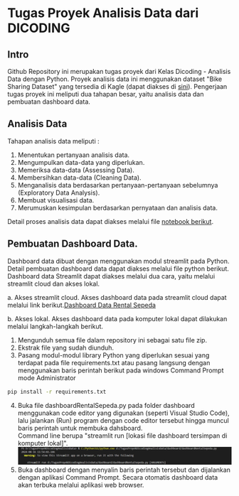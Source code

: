 # Tugas Proyek Analisis Data dari DICODING

## Intro
Github Repository ini merupakan tugas proyek dari Kelas Dicoding - Analisis Data dengan Python. Proyek analisis data ini menggunakan dataset "Bike Sharing Dataset" yang tersedia di Kagle (dapat diakses di [sini](https://www.kaggle.com/datasets/lakshmi25npathi/bike-sharing-dataset)). Pengerjaan tugas proyek ini meliputi dua tahapan besar, yaitu analisis data dan pembuatan dashboard data.

## Analisis Data
Tahapan analisis data meliputi :
1. Menentukan pertanyaan analisis data.
2. Mengumpulkan data-data yang diperlukan.
3. Memeriksa data-data (Assessing Data).
4. Membersihkan data-data (Cleaning Data).
5. Menganalisis data berdasarkan pertanyaan-pertanyaan sebelumnya (Exploratory Data Analysis).
6. Membuat visualisasi data.
7. Merumuskan kesimpulan berdasarkan pernyataan dan analisis data.

Detail proses analisis data dapat diakses melalui file [notebook berikut](https://github.com/davidirfan/TugasProyekDicodingAnalisisData/blob/9221a69fb568ff08ccdfa19b263ead172825a109/NotebookAnalisisData.ipynb).

## Pembuatan Dashboard Data.
Dashboard data dibuat dengan menggunakan modul streamlit pada Python. Detail pembuatan dashboard data dapat diakses melalui file python berikut.
<br>
Dashboard data Streamlit dapat diakses melalui dua cara, yaitu melalui streamlit cloud dan akses lokal.

a. Akses streamlit cloud.
Akses dashboard data pada streamlit cloud dapat melalui link berikut.[Dashboard Data Rental Sepeda](https://dashboardrentalsepeda.streamlit.app/)

b. Akses lokal.
Akses dashboard data pada komputer lokal dapat dilakukan melalui langkah-langkah berikut.
1. Mengunduh semua file dalam repository ini sebagai satu file zip.
2. Ekstrak file yang sudah diunduh.
3. Pasang modul-modul library Python yang diperlukan sesuai yang terdapat pada file requirements.txt atau pasang langsung dengan menggunakan baris perintah berikut pada windows Command Prompt mode Administrator
```bash
pip install -r requirements.txt
```
4. Buka file dashboardRentalSepeda.py pada folder dashboard menggunakan code editor yang digunakan (seperti Visual Studio Code), lalu jalankan (Run) program dengan code editor tersebut hingga muncul baris perintah untuk membuka dahsboard. <br>
Command line berupa "streamlit run [lokasi file dashboard tersimpan di komputer lokal]".
![Contoh command line untuk membuka streamlit dashboad](https://raw.githubusercontent.com/davidirfan/TugasProyekDicodingAnalisisData/main/dashboard/address.PNG)
5. Buka dashboard dengan menyalin baris perintah tersebut dan dijalankan dengan aplikasi Command Prompt. Secara otomatis dashboard data akan terbuka melalui aplikasi web browser.
